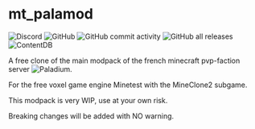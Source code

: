 # mt_palamod
![Discord](https://img.shields.io/discord/779809029773983766)
![GitHub](https://img.shields.io/github/license/AFCMS/palamod)
![GitHub commit activity](https://img.shields.io/github/commit-activity/m/AFCMS/palamod)
![GitHub all releases](https://img.shields.io/github/downloads/AFCMS/palamod/total)
![ContentDB](https://content.minetest.net/packages/AFCM/palamod/shields/title/)


A free clone of the main modpack of the french minecraft pvp-faction server ![Paladium](https://www.paladium-pvp.fr/).

For the free voxel game engine Minetest with the MineClone2 subgame.

This modpack is very WIP, use at your own risk.

Breaking changes will be added with NO warning.
